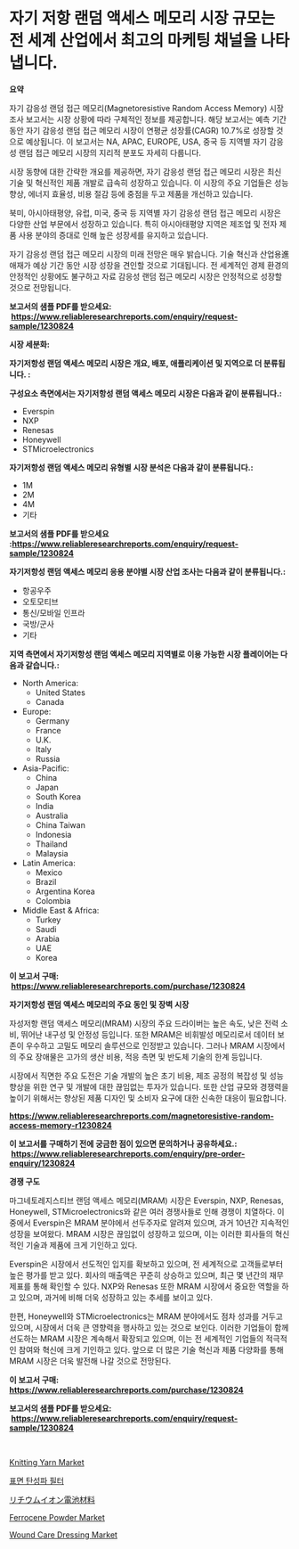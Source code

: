 <p><h1>자기 저항 랜덤 액세스 메모리 시장 규모는 전 세계 산업에서 최고의 마케팅 채널을 나타냅니다.</h1></p><p><strong>요약</strong></p>
<p><p>자기 감응성 랜덤 접근 메모리(Magnetoresistive Random Access Memory) 시장 조사 보고서는 시장 상황에 따라 구체적인 정보를 제공합니다. 해당 보고서는 예측 기간 동안 자기 감응성 랜덤 접근 메모리 시장이 연평균 성장률(CAGR) 10.7%로 성장할 것으로 예상됩니다. 이 보고서는 NA, APAC, EUROPE, USA, 중국 등 지역별 자기 감응성 랜덤 접근 메모리 시장의 지리적 분포도 자세히 다룹니다.</p><p>시장 동향에 대한 간략한 개요를 제공하면, 자기 감응성 랜덤 접근 메모리 시장은 최신 기술 및 혁신적인 제품 개발로 급속히 성장하고 있습니다. 이 시장의 주요 기업들은 성능 향상, 에너지 효율성, 비용 절감 등에 중점을 두고 제품을 개선하고 있습니다.</p><p>북미, 아시아태평양, 유럽, 미국, 중국 등 지역별 자기 감응성 랜덤 접근 메모리 시장은 다양한 산업 부문에서 성장하고 있습니다. 특히 아시아태평양 지역은 제조업 및 전자 제품 사용 분야의 증대로 인해 높은 성장세를 유지하고 있습니다.</p><p>자기 감응성 랜덤 접근 메모리 시장의 미래 전망은 매우 밝습니다. 기술 혁신과 산업용進 애재가 예상 기간 동안 시장 성장을 견인할 것으로 기대됩니다. 전 세계적인 경제 환경의 안정적인 상황에도 불구하고 자료 감응성 랜덤 접근 메모리 시장은 안정적으로 성장할 것으로 전망됩니다.</p></p>
<p><strong>보고서의 샘플 PDF를 받으세요: &nbsp;<a href="https://www.reliableresearchreports.com/enquiry/request-sample/1230824">https://www.reliableresearchreports.com/enquiry/request-sample/1230824</a></strong></p>
<p><strong>시장 세분화:</strong></p>
<p><strong> 자기저항성 랜덤 액세스 메모리 시장은 개요, 배포, 애플리케이션 및 지역으로 더 분류됩니다. :</strong></p>
<p><strong>구성요소 측면에서는 자기저항성 랜덤 액세스 메모리 시장은 다음과 같이 분류됩니다.:</strong></p>
<p><ul><li>Everspin</li><li>NXP</li><li>Renesas</li><li>Honeywell</li><li>STMicroelectronics</li></ul></p>
<p><strong> 자기저항성 랜덤 액세스 메모리 유형별 시장 분석은 다음과 같이 분류됩니다.:</strong></p>
<p><ul><li>1M</li><li>2M</li><li>4M</li><li>기타</li></ul></p>
<p><strong>보고서의 샘플 PDF를 받으세요 :<a href="https://www.reliableresearchreports.com/enquiry/request-sample/1230824">https://www.reliableresearchreports.com/enquiry/request-sample/1230824</a></strong></p>
<p><strong> 자기저항성 랜덤 액세스 메모리 응용 분야별 시장 산업 조사는 다음과 같이 분류됩니다.:</strong></p>
<p><ul><li>항공우주</li><li>오토모티브</li><li>통신/모바일 인프라</li><li>국방/군사</li><li>기타</li></ul></p>
<p><strong>지역 측면에서 자기저항성 랜덤 액세스 메모리 지역별로 이용 가능한 시장 플레이어는 다음과 같습니다.:</strong></p>
<p><ul>
    <li>
        North America:
        <ul>
            <li>United States</li>
            <li>Canada</li>
        </ul>
    </li>
    <li>
        Europe:
        <ul>
            <li>Germany</li>
            <li>France</li>
            <li>U.K.</li>
            <li>Italy</li>
            <li>Russia</li>
        </ul>
    </li>
    <li>
        Asia-Pacific:
        <ul>
            <li>China</li>
            <li>Japan</li>
            <li>South Korea</li>
            <li>India</li>
            <li>Australia</li>
            <li>China Taiwan</li>
            <li>Indonesia</li>
            <li>Thailand</li>
            <li>Malaysia</li>
        </ul>
    </li>
    <li>
        Latin America:
        <ul>
            <li>Mexico</li>
            <li>Brazil</li>
            <li>Argentina Korea</li>
            <li>Colombia</li>
        </ul>
    </li>
    <li>
        Middle East & Africa:
        <ul>
            <li>Turkey</li>
            <li>Saudi</li>
            <li>Arabia</li>
            <li>UAE</li>
            <li>Korea</li>
        </ul>
    </li>
    </ul></p>
<p><strong>이 보고서 구매: &nbsp;<a href="https://www.reliableresearchreports.com/purchase/1230824">https://www.reliableresearchreports.com/purchase/1230824</a></strong></p>
<p><strong>자기저항성 랜덤 액세스 메모리의 주요 동인 및 장벽 시장</strong></p>
<p><p>자성저항 랜덤 액세스 메모리(MRAM) 시장의 주요 드라이버는 높은 속도, 낮은 전력 소비, 뛰어난 내구성 및 안정성 등입니다. 또한 MRAM은 비휘발성 메모리로서 데이터 보존이 우수하고 고밀도 메모리 솔루션으로 인정받고 있습니다. 그러나 MRAM 시장에서의 주요 장애물은 고가의 생산 비용, 적응 측면 및 반도체 기술의 한계 등입니다.</p><p>시장에서 직면한 주요 도전은 기술 개발의 높은 초기 비용, 제조 공정의 복잡성 및 성능 향상을 위한 연구 및 개발에 대한 끊임없는 투자가 있습니다. 또한 산업 규모와 경쟁력을 높이기 위해서는 향상된 제품 디자인 및 소비자 요구에 대한 신속한 대응이 필요합니다.</p></p>
<p><strong><a href="https://www.reliableresearchreports.com/magnetoresistive-random-access-memory-r1230824">https://www.reliableresearchreports.com/magnetoresistive-random-access-memory-r1230824</a></strong></p>
<p><strong>이 보고서를 구매하기 전에 궁금한 점이 있으면 문의하거나 공유하세요.: &nbsp;<a href="https://www.reliableresearchreports.com/enquiry/pre-order-enquiry/1230824">https://www.reliableresearchreports.com/enquiry/pre-order-enquiry/1230824</a></strong></p>
<p><strong>경쟁 구도</strong></p>
<p><p>마그네토레지스티브 랜덤 액세스 메모리(MRAM) 시장은 Everspin, NXP, Renesas, Honeywell, STMicroelectronics와 같은 여러 경쟁사들로 인해 경쟁이 치열하다. 이 중에서 Everspin은 MRAM 분야에서 선두주자로 알려져 있으며, 과거 10년간 지속적인 성장을 보여왔다. MRAM 시장은 끊임없이 성장하고 있으며, 이는 이러한 회사들의 혁신적인 기술과 제품에 크게 기인하고 있다.</p><p>Everspin은 시장에서 선도적인 입지를 확보하고 있으며, 전 세계적으로 고객들로부터 높은 평가를 받고 있다. 회사의 매출액은 꾸준히 상승하고 있으며, 최근 몇 년간의 재무제표를 통해 확인할 수 있다. NXP와 Renesas 또한 MRAM 시장에서 중요한 역할을 하고 있으며, 과거에 비해 더욱 성장하고 있는 추세를 보이고 있다.</p><p>한편, Honeywell와 STMicroelectronics는 MRAM 분야에서도 점차 성과를 거두고 있으며, 시장에서 더욱 큰 영향력을 행사하고 있는 것으로 보인다. 이러한 기업들이 함께 선도하는 MRAM 시장은 계속해서 확장되고 있으며, 이는 전 세계적인 기업들의 적극적인 참여와 혁신에 크게 기인하고 있다. 앞으로 더 많은 기술 혁신과 제품 다양화를 통해 MRAM 시장은 더욱 발전해 나갈 것으로 전망된다.</p></p>
<p><strong>이 보고서 구매: &nbsp; <a href="https://www.reliableresearchreports.com/purchase/1230824">https://www.reliableresearchreports.com/purchase/1230824</a></strong></p>
<p><strong>보고서의 샘플 PDF를 받으세요: &nbsp;<a href="https://www.reliableresearchreports.com/enquiry/request-sample/1230824">https://www.reliableresearchreports.com/enquiry/request-sample/1230824</a></strong><strong></strong></p>
<p>&nbsp;</p>
<p><p><a href="https://issuu.com/reportprime-2/docs/knitting-yarn-market-size-2030.pptx">Knitting Yarn Market</a></p><p><a href="https://github.com/GabrielBlanda5656/Market-Research-Report-List-1/blob/main/992098831386.md">표면 탄성파 필터</a></p><p><a href="https://github.com/lrlmopnhwd79300/Market-Research-Report-List-1/blob/main/259911729862.md">リチウムイオン電池材料</a></p><p><a href="https://www.linkedin.com/pulse/ferrocene-powder-market-goal-estimating-size-future-growth-potential-zpfwf?trackingId=YR0siEVroLsO5YCQxuL3Yg%3D%3D">Ferrocene Powder Market</a></p><p><a href="https://github.com/joannagoyvaerts/Market-Research-Report-List-2/blob/main/wound-care-dressing-market.md">Wound Care Dressing Market</a></p></p>